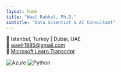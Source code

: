 ```yaml
---
layout: home
title: "Wael Rahhal, Ph.D."
subtitle: "Data Scientist & AI Consultant"
---
```


📍 Istanbul, Turkey | Dubai, UAE  
📧 [waelr1985@gmail.com](mailto:waelr1985@gmail.com)  
🔗 [Microsoft Learn Transcript](https://learn.microsoft.com/en-us/users/waelrahhal-9752/transcript/7ojo0sr4q863y18)

![Azure](https://img.shields.io/badge/Azure-AI--Engineer-blue?logo=microsoft-azure)
![Python](https://img.shields.io/badge/Python-Expert-informational?style=flat&logo=python)

